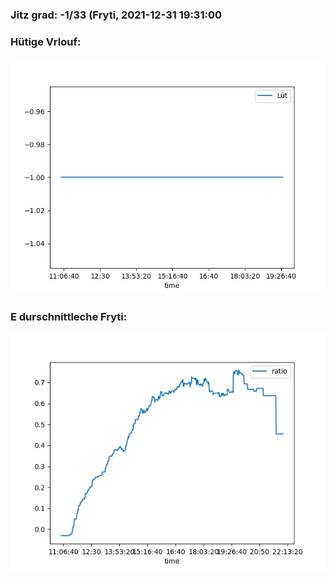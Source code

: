 ### Jitz grad: -1/33 (Fryti, 2021-12-31 19:31:00

### Hütige Vrlouf:
![Graph](Today.png)

### E durschnittleche Fryti:
![Graph](Fryti.png)
